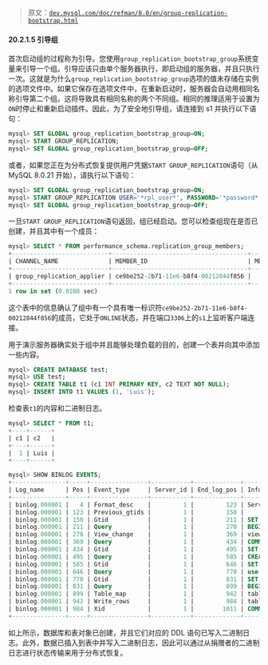 > 原文：[`dev.mysql.com/doc/refman/8.0/en/group-replication-bootstrap.html`](https://dev.mysql.com/doc/refman/8.0/en/group-replication-bootstrap.html)

#### 20.2.1.5 引导组

首次启动组的过程称为引导。您使用`group_replication_bootstrap_group`系统变量来引导一个组。引导应该只由单个服务器执行，即启动组的服务器，并且只执行一次。这就是为什么`group_replication_bootstrap_group`选项的值未存储在实例的选项文件中。如果它保存在选项文件中，在重新启动时，服务器会自动用相同名称引导第二个组。这将导致具有相同名称的两个不同组。相同的推理适用于设置为`ON`时停止和重新启动插件。因此，为了安全地引导组，请连接到 s1 并执行以下语句：

```sql
mysql> SET GLOBAL group_replication_bootstrap_group=ON;
mysql> START GROUP_REPLICATION;
mysql> SET GLOBAL group_replication_bootstrap_group=OFF;
```

或者，如果您正在为分布式恢复提供用户凭据`START GROUP_REPLICATION`语句（从 MySQL 8.0.21 开始），请执行以下语句：

```sql
mysql> SET GLOBAL group_replication_bootstrap_group=ON;
mysql> START GROUP_REPLICATION USER='*rpl_user*', PASSWORD='*password*';
mysql> SET GLOBAL group_replication_bootstrap_group=OFF;
```

一旦`START GROUP_REPLICATION`语句返回，组已经启动。您可以检查组现在是否已创建，并且其中有一个成员：

```sql
mysql> SELECT * FROM performance_schema.replication_group_members;
+---------------------------+--------------------------------------+-------------+-------------+---------------+-------------+----------------+----------------------------+
| CHANNEL_NAME              | MEMBER_ID                            | MEMBER_HOST | MEMBER_PORT | MEMBER_STATE  | MEMBER_ROLE | MEMBER_VERSION | MEMBER_COMMUNICATION_STACK |
+---------------------------+--------------------------------------+-------------+-------------+---------------+-------------+----------------+----------------------------+
| group_replication_applier | ce9be252-2b71-11e6-b8f4-00212844f856 |   s1        |       3306  | ONLINE        |             |                | XCom                       |
+---------------------------+--------------------------------------+-------------+-------------+---------------+-------------+----------------+----------------------------+
1 row in set (0.0108 sec)
```

这个表中的信息确认了组中有一个具有唯一标识符`ce9be252-2b71-11e6-b8f4-00212844f856`的成员，它处于`ONLINE`状态，并在端口`3306`上的`s1`上监听客户端连接。

用于演示服务器确实处于组中并且能够处理负载的目的，创建一个表并向其中添加一些内容。

```sql
mysql> CREATE DATABASE test;
mysql> USE test;
mysql> CREATE TABLE t1 (c1 INT PRIMARY KEY, c2 TEXT NOT NULL);
mysql> INSERT INTO t1 VALUES (1, 'Luis');
```

检查表`t1`的内容和二进制日志。

```sql
mysql> SELECT * FROM t1;
+----+------+
| c1 | c2   |
+----+------+
|  1 | Luis |
+----+------+

mysql> SHOW BINLOG EVENTS;
+---------------+-----+----------------+-----------+-------------+--------------------------------------------------------------------+
| Log_name      | Pos | Event_type     | Server_id | End_log_pos | Info                                                               |
+---------------+-----+----------------+-----------+-------------+--------------------------------------------------------------------+
| binlog.000001 |   4 | Format_desc    |         1 |         123 | Server ver: 8.0.36-log, Binlog ver: 4                              |
| binlog.000001 | 123 | Previous_gtids |         1 |         150 |                                                                    |
| binlog.000001 | 150 | Gtid           |         1 |         211 | SET @@SESSION.GTID_NEXT= 'aaaaaaaa-aaaa-aaaa-aaaa-aaaaaaaaaaaa:1'  |
| binlog.000001 | 211 | Query          |         1 |         270 | BEGIN                                                              |
| binlog.000001 | 270 | View_change    |         1 |         369 | view_id=14724817264259180:1                                        |
| binlog.000001 | 369 | Query          |         1 |         434 | COMMIT                                                             |
| binlog.000001 | 434 | Gtid           |         1 |         495 | SET @@SESSION.GTID_NEXT= 'aaaaaaaa-aaaa-aaaa-aaaa-aaaaaaaaaaaa:2'  |
| binlog.000001 | 495 | Query          |         1 |         585 | CREATE DATABASE test                                               |
| binlog.000001 | 585 | Gtid           |         1 |         646 | SET @@SESSION.GTID_NEXT= 'aaaaaaaa-aaaa-aaaa-aaaa-aaaaaaaaaaaa:3'  |
| binlog.000001 | 646 | Query          |         1 |         770 | use `test`; CREATE TABLE t1 (c1 INT PRIMARY KEY, c2 TEXT NOT NULL) |
| binlog.000001 | 770 | Gtid           |         1 |         831 | SET @@SESSION.GTID_NEXT= 'aaaaaaaa-aaaa-aaaa-aaaa-aaaaaaaaaaaa:4'  |
| binlog.000001 | 831 | Query          |         1 |         899 | BEGIN                                                              |
| binlog.000001 | 899 | Table_map      |         1 |         942 | table_id: 108 (test.t1)                                            |
| binlog.000001 | 942 | Write_rows     |         1 |         984 | table_id: 108 flags: STMT_END_F                                    |
| binlog.000001 | 984 | Xid            |         1 |        1011 | COMMIT /* xid=38 */                                                |
+---------------+-----+----------------+-----------+-------------+--------------------------------------------------------------------+
```

如上所示，数据库和表对象已创建，并且它们对应的 DDL 语句已写入二进制日志。此外，数据已插入到表中并写入二进制日志，因此可以通过从捐赠者的二进制日志进行状态传输来用于分布式恢复。
